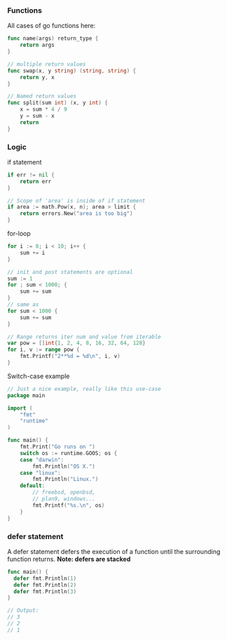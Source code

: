 
### Functions

All cases of go functions here:
```go
func name(args) return_type {
	return args
}

// multiple return values
func swap(x, y string) (string, string) {
	return y, x
}

// Named return values
func split(sum int) (x, y int) {
	x = sum * 4 / 9
	y = sum - x
	return
}

```

### Logic

if statement
```go
if err != nil {
	return err
}

// Scope of 'area' is inside of if statement
if area := math.Pow(x, n); area > limit {
	return errors.New("area is too big")
}
```

for-loop
```go
for i := 0; i < 10; i++ {
	sum += i
}

// init and post statements are optional
sum := 1
for ; sum < 1000; {
	sum += sum
}
// same as
for sum < 1000 {
	sum += sum
}

// Range returns iter num and value from iterable
var pow = []int{1, 2, 4, 8, 16, 32, 64, 128}
for i, v := range pow {
	fmt.Printf("2**%d = %d\n", i, v)
}
```

Switch-case example
```go
// Just a nice example, really like this use-case
package main

import (
	"fmt"
	"runtime"
)

func main() {
	fmt.Print("Go runs on ")
	switch os := runtime.GOOS; os {
	case "darwin":
		fmt.Println("OS X.")
	case "linux":
		fmt.Println("Linux.")
	default:
		// freebsd, openbsd,
		// plan9, windows...
		fmt.Printf("%s.\n", os)
	}
}

```

### defer statement
A defer statement defers the execution of a function until the surrounding function returns.
**Note: defers are stacked**

```go
func main() {
  defer fmt.Println(1)
  defer fmt.Println(2)
  defer fmt.Println(3)
}

// Output:
// 3
// 2
// 1
```

